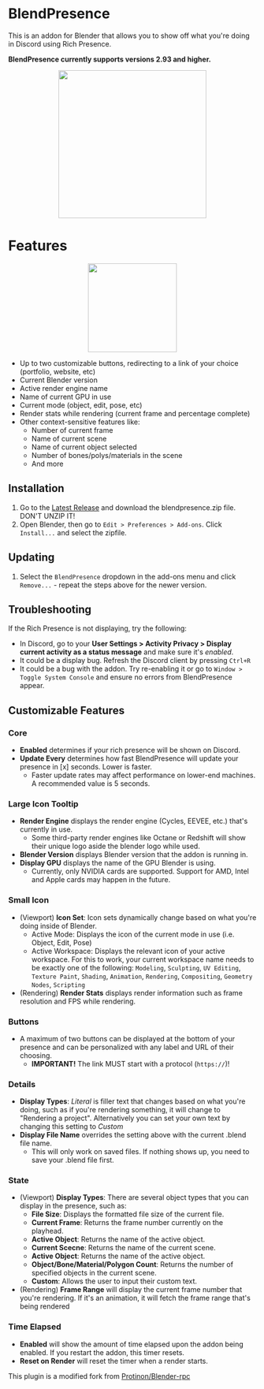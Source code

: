 # BlendPresence
This is an addon for Blender that allows you to show off what you're doing in Discord using Rich Presence.

**BlendPresence currently supports versions 2.93 and higher.**
<p align="center">
  <img src="https://i.ibb.co/w07qJfX/Screenshot-2.png" height="300px">
</p>


# Features

<p align="center">
  <img src="https://abx.gg/i/buttons.gif" height="180px">
</p>

* Up to two customizable buttons, redirecting to a link of your choice (portfolio, website, etc)
* Current Blender version
* Active render engine name
* Name of current GPU in use
* Current mode (object, edit, pose, etc)
* Render stats while rendering (current frame and percentage complete)
* Other context-sensitive features like:
   - Number of current frame
   - Name of current scene
   - Name of current object selected
   - Number of bones/polys/materials in the scene
   - And more
   
## Installation

1. Go to the [Latest Release](../../releases/latest) and download the blendpresence.zip file. DON'T UNZIP IT!
2. Open Blender, then go to `Edit > Preferences > Add-ons`. Click `Install...` and select the zipfile.

## Updating

1. Select the `BlendPresence` dropdown in the add-ons menu and click `Remove...` - repeat the steps above for the newer version.

## Troubleshooting

If the Rich Presence is not displaying, try the following:
* In Discord, go to your **User Settings > Activity Privacy > Display current activity as a status message** and make sure it's _enabled_.
* It could be a display bug. Refresh the Discord client by pressing `Ctrl+R`
* It could be a bug with the addon. Try re-enabling it or go to `Window > Toggle System Console` and ensure no errors from BlendPresence appear.

## Customizable Features
### Core ###
- **Enabled** determines if your rich presence will be shown on Discord.
- **Update Every** determines how fast BlendPresence will update your presence in [x] seconds. Lower is faster.
   * Faster update rates may affect performance on lower-end machines. A recommended value is 5 seconds.
   
### Large Icon Tooltip ###
- **Render Engine** displays the render engine (Cycles, EEVEE, etc.) that's currently in use.
  * Some third-party render engines like Octane or Redshift will show their unique logo aside the blender logo while used.
- **Blender Version** displays Blender version that the addon is running in.
- **Display GPU** displays the name of the GPU Blender is using.
  * Currently, only NVIDIA cards are supported. Support for AMD, Intel and Apple cards may happen in the future.

### Small Icon ###
- (Viewport) **Icon Set**: Icon sets dynamically change based on what you're doing inside of Blender.
  * Active Mode: Displays the icon of the current mode in use (i.e. Object, Edit, Pose)
  * Active Workspace: Displays the relevant icon of your active workspace. For this to work, your current workspace name needs to be exactly one of the following: `Modeling`, `Sculpting`, `UV Editing`, `Texture Paint`, `Shading`, `Animation`, `Rendering`, `Compositing`, `Geometry Nodes`, `Scripting`
- (Rendering) **Render Stats** displays render information such as frame resolution and FPS while rendering.

### Buttons ###
- A maximum of two buttons can be displayed at the bottom of your presence and can be personalized with any label and URL of their choosing.
   - **IMPORTANT!** The link MUST start with a protocol (`https://`)!

### Details ###
- **Display Types**: *Literal* is filler text that changes based on what you're doing, such as if you're rendering something, it will change to "Rendering a project". Alternatively you can set your own text by changing this setting to *Custom*
- **Display File Name** overrides the setting above with the current .blend file name. 
  * This will only work on saved files. If nothing shows up, you need to save your .blend file first.

### State ###
- (Viewport) **Display Types**: There are several object types that you can display in the presence, such as:
    * **File Size**: Displays the formatted file size of the current file.
    * **Current Frame**: Returns the frame number currently on the playhead.
    * **Active Object**: Returns the name of the active object.
    * **Current Scecne**: Returns the name of the current scene.
    * **Active Object**: Returns the name of the active object.
    * **Object/Bone/Material/Polygon Count**: Returns the number of specified objects in the current scene.
    * **Custom**: Allows the user to input their custom text.
- (Rendering) **Frame Range** will display the current frame number that you're rendering. If it's an animation, it will fetch the frame range that's being rendered

### Time Elapsed ###
- **Enabled** will show the amount of time elapsed upon the addon being enabled. If you restart the addon, this timer resets.
- **Reset on Render** will reset the timer when a render starts.

This plugin is a modified fork from [Protinon/Blender-rpc](https://github.com/Protinon/Blender-rpc)
